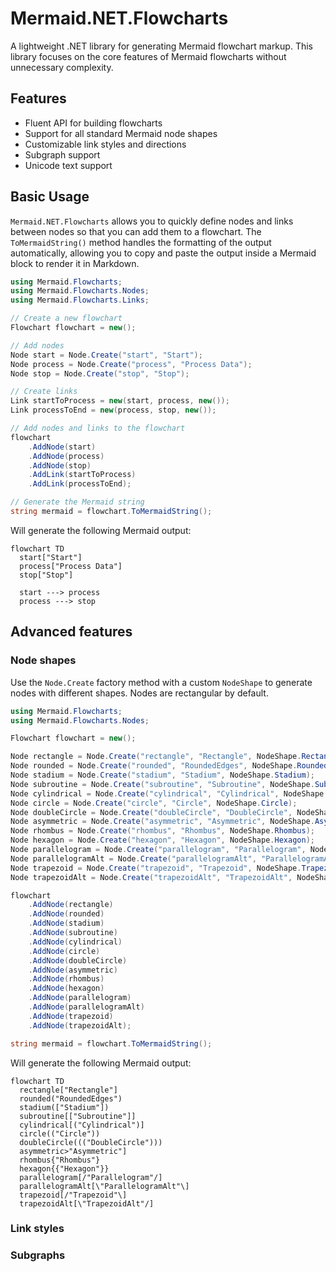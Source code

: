 # Mermaid.NET.Flowcharts

A lightweight .NET library for generating Mermaid flowchart markup. This library focuses on the core features of Mermaid flowcharts without unnecessary complexity.

## Features

- Fluent API for building flowcharts
- Support for all standard Mermaid node shapes
- Customizable link styles and directions
- Subgraph support
- Unicode text support

## Basic Usage

`Mermaid.NET.Flowcharts` allows you to quickly define nodes and links between nodes so that you can add them to a flowchart. The `ToMermaidString()` method handles the formatting of the output automatically, allowing you to copy and paste the output inside a Mermaid block to render it in Markdown.

```cs
using Mermaid.Flowcharts;
using Mermaid.Flowcharts.Nodes;
using Mermaid.Flowcharts.Links;

// Create a new flowchart
Flowchart flowchart = new();

// Add nodes
Node start = Node.Create("start", "Start");
Node process = Node.Create("process", "Process Data");
Node stop = Node.Create("stop", "Stop");

// Create links
Link startToProcess = new(start, process, new());
Link processToEnd = new(process, stop, new());

// Add nodes and links to the flowchart
flowchart
    .AddNode(start)
    .AddNode(process)
    .AddNode(stop)
    .AddLink(startToProcess)
    .AddLink(processToEnd);

// Generate the Mermaid string
string mermaid = flowchart.ToMermaidString();
```

Will generate the following Mermaid output:

```mermaid
flowchart TD
  start["Start"]
  process["Process Data"]
  stop["Stop"]

  start ---> process
  process ---> stop

```

## Advanced features

### Node shapes

Use the `Node.Create` factory method with a custom `NodeShape` to generate nodes with different shapes. Nodes are rectangular by default.

```cs
using Mermaid.Flowcharts;
using Mermaid.Flowcharts.Nodes;

Flowchart flowchart = new();

Node rectangle = Node.Create("rectangle", "Rectangle", NodeShape.Rectangle);
Node rounded = Node.Create("rounded", "RoundedEdges", NodeShape.RoundedEdges);
Node stadium = Node.Create("stadium", "Stadium", NodeShape.Stadium);
Node subroutine = Node.Create("subroutine", "Subroutine", NodeShape.Subroutine);
Node cylindrical = Node.Create("cylindrical", "Cylindrical", NodeShape.Cylindrical);
Node circle = Node.Create("circle", "Circle", NodeShape.Circle);
Node doubleCircle = Node.Create("doubleCircle", "DoubleCircle", NodeShape.DoubleCircle);
Node asymmetric = Node.Create("asymmetric", "Asymmetric", NodeShape.Asymmetric);
Node rhombus = Node.Create("rhombus", "Rhombus", NodeShape.Rhombus);
Node hexagon = Node.Create("hexagon", "Hexagon", NodeShape.Hexagon);
Node parallelogram = Node.Create("parallelogram", "Parallelogram", NodeShape.Parallelogram);
Node parallelogramAlt = Node.Create("parallelogramAlt", "ParallelogramAlt", NodeShape.ParallelogramAlt);
Node trapezoid = Node.Create("trapezoid", "Trapezoid", NodeShape.Trapezoid);
Node trapezoidAlt = Node.Create("trapezoidAlt", "TrapezoidAlt", NodeShape.TrapezoidAlt);

flowchart
    .AddNode(rectangle)
    .AddNode(rounded)
    .AddNode(stadium)
    .AddNode(subroutine)
    .AddNode(cylindrical)
    .AddNode(circle)
    .AddNode(doubleCircle)
    .AddNode(asymmetric)
    .AddNode(rhombus)
    .AddNode(hexagon)
    .AddNode(parallelogram)
    .AddNode(parallelogramAlt)
    .AddNode(trapezoid)
    .AddNode(trapezoidAlt);

string mermaid = flowchart.ToMermaidString();
```

Will generate the following Mermaid output:

```mermaid
flowchart TD
  rectangle["Rectangle"]
  rounded("RoundedEdges")
  stadium(["Stadium"])
  subroutine[["Subroutine"]]
  cylindrical[("Cylindrical")]
  circle(("Circle"))
  doubleCircle((("DoubleCircle")))
  asymmetric>"Asymmetric"]
  rhombus{"Rhombus"}
  hexagon{{"Hexagon"}}
  parallelogram[/"Parallelogram"/]
  parallelogramAlt[\"ParallelogramAlt"\]
  trapezoid[/"Trapezoid"\]
  trapezoidAlt[\"TrapezoidAlt"/]

```
### Link styles

### Subgraphs